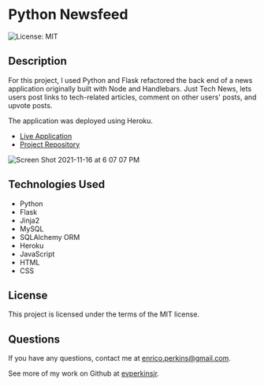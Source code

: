 # Python Newsfeed
![License: MIT](https://img.shields.io/badge/License-MIT-yellow.svg)

## Description
For this project, I used Python and Flask refactored the back end of a news application originally built with Node and Handlebars. Just Tech News, lets users post links to tech-related articles, comment on other users' posts, and upvote posts.

The application was deployed using Heroku.
- [Live Application](#)
- [Project Repository](https://github.com/evperkinsjr/python-newsfeed)


![Screen Shot 2021-11-16 at 6 07 07 PM](https://user-images.githubusercontent.com/79537431/142080590-f419861f-04b7-4b04-aa9d-f04909a3ad71.png)


## Technologies Used
- Python
- Flask
- Jinja2
- MySQL
- SQLAlchemy ORM
- Heroku
- JavaScript
- HTML
- CSS


## License
This project is licensed under the terms of the MIT license.


## Questions
If you have any questions, contact me at enrico.perkins@gmail.com.

See more of my work on Github at [evperkinsjr](https://github.com/evperkinsjr/).
